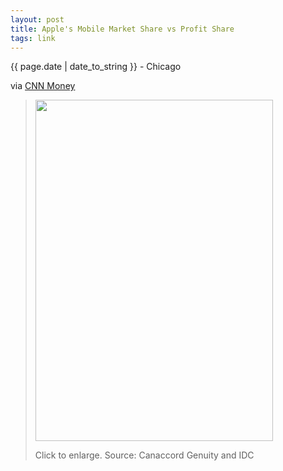 ```yaml
---
layout: post
title: Apple's Mobile Market Share vs Profit Share
tags: link
---
```


<p class="meta">{{ page.date | date_to_string }} - Chicago</p>

via <a href="http://tech.fortune.cnn.com/2010/09/21/pie-chart-apples-outrageous-share-of-the-mobile-industrys-profits/">CNN Money</a>

<blockquote><a rel="external nofollow" href="http://fortunebrainstormtech.files.wordpress.com/2010/09/screen-shot-2010-09-21-at-2-02-49-pm.png" target="new"><img class="size-full wp-image-37527" title="Screen shot 2010-09-21 at 2.02.49 PM" src="http://fortunebrainstormtech.files.wordpress.com/2010/09/screen-shot-2010-09-21-at-2-02-49-pm.png?w=380&amp;h=546" alt="" width="380" height="546" /></a>
<p>Click to enlarge. Source: Canaccord Genuity and IDC</p>
</blockquote>